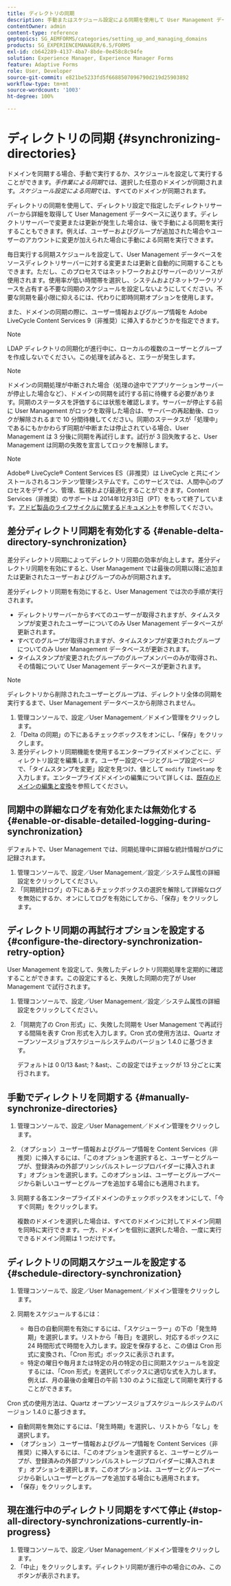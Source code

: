 ```yaml
---
title: ディレクトリの同期
description: 手動またはスケジュール設定による同期を使用して User Management データベースをソースディレクトリサーバーに対する変更と同期する方法について説明します。
contentOwner: admin
content-type: reference
geptopics: SG_AEMFORMS/categories/setting_up_and_managing_domains
products: SG_EXPERIENCEMANAGER/6.5/FORMS
exl-id: cb642289-4137-4ba7-8bde-0e458c8c94fe
solution: Experience Manager, Experience Manager Forms
feature: Adaptive Forms
role: User, Developer
source-git-commit: e821be5233fd5f6688507096790d219d25903892
workflow-type: tm+mt
source-wordcount: '1003'
ht-degree: 100%

---
```


# ディレクトリの同期 {#synchronizing-directories}

ドメインを同期する場合、手動で実行するか、スケジュールを設定して実行することができます。*手作業による同期*&#x200B;では、選択した任意のドメインが同期されます。*スケジュール設定による同期*&#x200B;では、すべてのドメインが同期されます。

ディレクトリの同期を使用して、ディレクトリ設定で指定したディレクトリサーバーから詳細を取得して User Management データベースに送ります。ディレクトリサーバーで変更または更新が発生した場合は、後で手動による同期を実行することもできます。例えば、ユーザーおよびグループが追加された場合やユーザーのアカウントに変更が加えられた場合に手動による同期を実行できます。

毎日実行する同期スケジュールを設定して、User Management データベースをソースディレクトリサーバーに対する変更または更新と自動的に同期することもできます。ただし、このプロセスではネットワークおよびサーバーのリソースが使用されます。使用率が低い時間帯を選択し、システムおよびネットワークリソースを占有する不要な同期のスケジュールを設定しないようにしてください。不要な同期を最小限に抑えるには、代わりに即時同期オプションを使用します。

また、ドメインの同期の際に、ユーザー情報およびグループ情報を Adobe LiveCycle Content Services 9（非推奨）に挿入するかどうかを指定できます。

>[!NOTE]
>
>LDAP ディレクトリの同期化が進行中に、ローカルの複数のユーザーとグループを作成しないでください。この処理を試みると、エラーが発生します。

>[!NOTE]
>
>ドメインの同期処理が中断された場合（処理の途中でアプリケーションサーバーが停止した場合など）、ドメインの同期を試行する前に待機する必要があります。同期のステータスを評価するには状態を確認します。サーバーが停止する前に User Management がロックを取得した場合は、サーバーの再起動後、ロックが解除されるまで 10 分間待機してください。同期のステータスが「処理中」であるにもかかわらず同期が中断または停止されている場合、User Management は 3 分後に同期を再試行します。試行が 3 回失敗すると、User Management は同期の失敗を宣言してロックを解除します。

>[!NOTE]
>
>Adobe® LiveCycle® Content Services ES（非推奨）は LiveCycle と共にインストールされるコンテンツ管理システムです。このサービスでは、人間中心のプロセスをデザイン、管理、監視および最適化することができます。Content Services（非推奨）のサポートは 2014年12月31日（PT）をもって終了しています。[アドビ製品のライフサイクルに関するドキュメント](https://www.adobe.com/jp/support/products/enterprise/eol/eol_matrix.html)を参照してください。

## 差分ディレクトリ同期を有効化する {#enable-delta-directory-synchronization}

差分ディレクトリ同期によってディレクトリ同期の効率が向上します。差分ディレクトリ同期を有効にすると、User Management では最後の同期以降に追加または更新されたユーザーおよびグループのみが同期されます。

差分ディレクトリ同期を有効にすると、User Management では次の手順が実行されます。

* ディレクトリサーバーからすべてのユーザーが取得されますが、タイムスタンプが変更されたユーザーについてのみ User Management データベースが更新されます。
* すべてのグループが取得されますが、タイムスタンプが変更されたグループについてのみ User Management データベースが更新されます。
* タイムスタンプが変更されたグループのグループメンバーのみが取得され、その情報について User Management データベースが更新されます。

>[!NOTE]
>
>ディレクトリから削除されたユーザーとグループは、ディレクトリ全体の同期を実行するまで、User Management データベースから削除されません。

1. 管理コンソールで、設定／User Management／ドメイン管理をクリックします。
1. 「Delta の同期」の下にあるチェックボックスをオンにし、「保存」をクリックします。
1. 差分ディレクトリ同期機能を使用するエンタープライズドメインごとに、ディレクトリ設定を編集します。ユーザー設定ページとグループ設定ページで、「タイムスタンプを変更」設定を見つけ、値として `modify TimeStamp` を入力します。エンタープライズドメインの編集について詳しくは、[既存のドメインの編集と変換](/help/forms/using/admin-help/editing-converting-existing-domains.md#editing-and-converting-existing-domains)を参照してください。

## 同期中の詳細なログを有効化または無効化する {#enable-or-disable-detailed-logging-during-synchronization}

デフォルトで、User Management では、同期処理中に詳細な統計情報がログに記録されます。

1. 管理コンソールで、設定／User Management／設定／システム属性の詳細設定をクリックしてください。
1. 「同期統計ログ」の下にあるチェックボックスの選択を解除して詳細なログを無効にするか、オンにしてログを有効にしてから、「保存」をクリックします。

## ディレクトリ同期の再試行オプションを設定する {#configure-the-directory-synchronization-retry-option}

User Management を設定して、失敗したディレクトリ同期処理を定期的に確認することができます。この設定にすると、失敗した同期の完了が User Management で試行されます。

1. 管理コンソールで、設定／User Management／設定／システム属性の詳細設定をクリックしてください。
1. 「同期完了の Cron 形式」に、失敗した同期を User Management で再試行する間隔を表す Cron 形式を入力します。Cron 式の使用方法は、Quartz オープンソースジョブスケジュールシステムのバージョン 1.4.0 に基づきます。

   デフォルトは 0 0/13 &amp;ast; ? &amp;ast;、この設定ではチェックが 13 分ごとに実行されます。

## 手動でディレクトリを同期する {#manually-synchronize-directories}

1. 管理コンソールで、設定／User Management／ドメイン管理をクリックします。
1. （オプション）ユーザー情報およびグループ情報を Content Services（非推奨）に挿入するには、「このオプションを選択すると、ユーザーとグループが、登録済みの外部プリンシパルストレージプロバイダーに挿入されます」オプションを選択します。このオプションは、ユーザーとグループページから新しいユーザーとグループを追加する場合にも適用されます。
1. 同期する各エンタープライズドメインのチェックボックスをオンにして、「今すぐ同期」をクリックします。

   複数のドメインを選択した場合は、すべてのドメインに対してドメイン同期を同時に実行できます。一方、ドメインを個別に選択した場合、一度に実行できるドメイン同期は 1 つだけです。

## ディレクトリの同期スケジュールを設定する {#schedule-directory-synchronization}

1. 管理コンソールで、設定／User Management／ドメイン管理をクリックします。
1. 同期をスケジュールするには：

   * 毎日の自動同期を有効にするには、「スケジューラー」の下の「発生時期」を選択します。リストから「毎日」を選択し、対応するボックスに 24 時間形式で時間を入力します。設定を保存すると、この値は Cron 形式に変換され、「Cron 形式」ボックスに表示されます。
   * 特定の曜日や毎月または特定の月の特定の日に同期スケジュールを設定するには、「Cron 形式」を選択してボックスに適切な式を入力します。例えば、月の最後の金曜日の午前 1:30 のように指定して同期を実行することができます。

Cron 式の使用方法は、Quartz オープンソースジョブスケジュールシステムのバージョン 1.4.0 に基づきます。

* 自動同期を無効にするには、「発生時期」を選択し、リストから「なし」を選択します。
* （オプション）ユーザー情報およびグループ情報を Content Services（非推奨）に挿入するには、「このオプションを選択すると、ユーザーとグループが、登録済みの外部プリンシパルストレージプロバイダーに挿入されます」オプションを選択します。このオプションは、ユーザーとグループページから新しいユーザーとグループを追加する場合にも適用されます。
* 「保存」をクリックします。

## 現在進行中のディレクトリ同期をすべて停止 {#stop-all-directory-synchronizations-currently-in-progress}

1. 管理コンソールで、設定／User Management／ドメイン管理をクリックします。
1. 「中止」をクリックします。ディレクトリ同期が進行中の場合にのみ、このボタンが表示されます。
